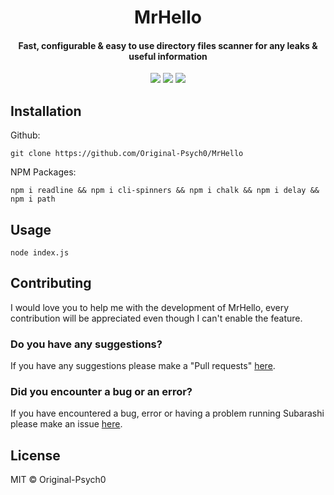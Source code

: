 
<h1 align="center">MrHello</h1>
<h4 align="center">Fast, configurable & easy to use directory files scanner for any leaks & useful information</h4>
<p align="center">
	<a href="https://github.com/Original-Psych0/MrHello/blob/main/LICENSE"><img src="https://img.shields.io/github/license/Original-Psych0/MrHello?style=flat-square"></img></a>
		<a href="https://github.com/I2rys/NRSBackdoor"><img src="https://img.shields.io/badge/version-1.0.0-orange"></img></a>
	<a href="https://github.com/Original-Psych0/MrHello/issues"><img src="https://img.shields.io/github/issues/Original-Psych0/MrHello.svg"></img></a>
</p>


## Installation
Github:

    git clone https://github.com/Original-Psych0/MrHello

NPM Packages:

    npm i readline && npm i cli-spinners && npm i chalk && npm i delay && npm i path
    
## Usage

    node index.js

## Contributing
I would love you to help me with the development of MrHello, every contribution will be appreciated even though I can't enable the feature.

### Do you have any suggestions?
If you have any suggestions please make a "Pull requests" [here](https://github.com/Original-Psych0/MrHello/pulls).

### Did you encounter a bug or an error?
If you have encountered a bug, error or having a problem running Subarashi please make an issue [here](https://github.com/Original-Psych0/MrHello/issues).

## License
MIT © Original-Psych0
